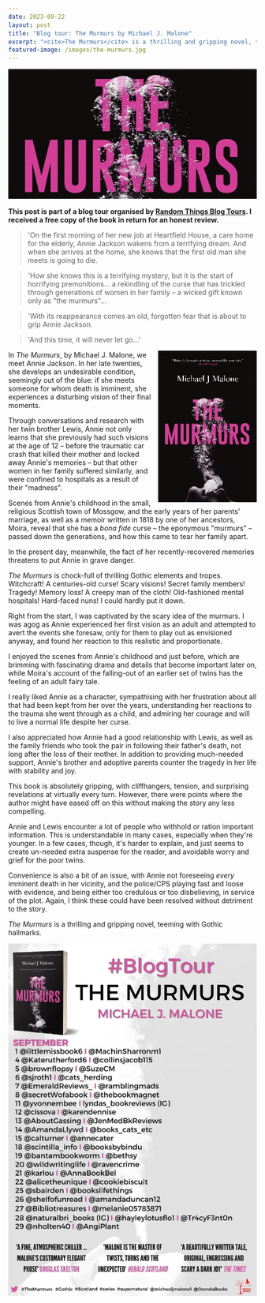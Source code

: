 ```yaml
---
date: 2023-09-22
layout: post
title: "Blog tour: The Murmurs by Michael J. Malone"
excerpt: "<cite>The Murmurs</cite> is a thrilling and gripping novel, teeming with Gothic hallmarks."
featured-image: /images/the-murmurs.jpg
---
```


![The Murmurs](/images/the-murmurs.jpg)

**This post is part of a blog tour organised by [Random Things Blog Tours](http://randomthingsthroughmyletterbox.blogspot.com/p/services-to-publishers-authors-blog.html). I received a free copy of the book in return for an honest review.**

> 'On the first morning of her new job at Heartfield House, a care home for the elderly, Annie Jackson wakens from a terrifying dream. And when she arrives at the home, she knows that the first old man she meets is going to die.

> 'How she knows this is a terrifying mystery, but it is the start of horrifying premonitions... a rekindling of the curse that has trickled through generations of women in her family &ndash; a wicked gift known only as "the murmurs"...

> 'With its reappearance comes an old, forgotten fear that is about to grip Annie Jackson.

> 'And this time, it will never let go...'

<img src="/images/the-murmurs-200.jpg" alt="The Murmurs" style="float: right; margin-bottom: 10px; margin-left: 10px;">

In <cite>The Murmurs</cite>, by Michael J. Malone, we meet Annie Jackson. In her late twenties, she develops an undesirable condition, seemingly out of the blue: if she meets someone for whom death is imminent, she experiences a disturbing vision of their final moments.

Through conversations and research with her twin brother Lewis, Annie not only learns that she previously had such visions at the age of 12 &ndash; before the traumatic car crash that killed their mother and locked away Annie's memories &ndash; but that other women in her family suffered similarly, and were confined to hospitals as a result of their "madness".

Scenes from Annie's childhood in the small, religious Scottish town of Mossgow, and the early years of her parents' marriage, as well as a memoir written in 1818 by one of her ancestors, Moira, reveal that she has a *bona fide* curse &ndash; the eponymous "murmurs" &ndash; passed down the generations, and how this came to tear her family apart.

In the present day, meanwhile, the fact of her recently-recovered memories threatens to put Annie in grave danger.

<cite>The Murmurs</cite> is chock-full of thrilling Gothic elements and tropes. Witchcraft! A centuries-old curse! Scary visions! Secret family members! Tragedy! Memory loss! A creepy man of the cloth! Old-fashioned mental hospitals! Hard-faced nuns! I could hardly put it down.

Right from the start, I was captivated by the scary idea of the murmurs. I was agog as Annie experienced her first vision as an adult and attempted to avert the events she foresaw, only for them to play out as envisioned anyway, and found her reaction to this realistic and proportionate.

I enjoyed the scenes from Annie's childhood and just before, which are brimming with fascinating drama and details that become important later on, while Moira's account of the falling-out of an earlier set of twins has the feeling of an adult fairy tale.

I really liked Annie as a character, sympathising with her frustration about all that had been kept from her over the years, understanding her reactions to the trauma she went through as a child, and admiring her courage and will to live a normal life despite her curse.

I also appreciated how Annie had a good relationship with Lewis, as well as the family friends who took the pair in following their father's death, not long after the loss of their mother. In addition to providing much-needed support, Annie's brother and adoptive parents counter the tragedy in her life with stability and joy.

This book is absolutely gripping, with cliffhangers, tension, and surprising revelations at virtually every turn. However, there were points where the author might have eased off on this without making the story any less compelling.

Annie and Lewis encounter a lot of people who withhold or ration important information. This is understandable in many cases, especially when they're younger. In a few cases, though, it's harder to explain, and just seems to create un-needed extra suspense for the reader, and avoidable worry and grief for the poor twins.

Convenience is also a bit of an issue, with Annie not foreseeing *every* imminent death in her vicinity, and the police/CPS playing fast and loose with evidence, and being either too credulous or too disbelieving, in service of the plot. Again, I think these could have been resolved without detriment to the story.

<cite>The Murmurs</cite> is a thrilling and gripping novel, teeming with Gothic hallmarks.

![The Murmurs blog tour banner](/images/the-murmurs-banner.jpg)